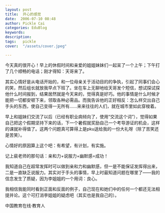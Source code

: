 ```yaml
---
layout: post  
title:  开心的感觉  
date:  2006-07-10 08:48  
author: Pickle Cai  
categories: EduBlog  
keywords: 
description:   
tags:	pickle   
cover:  "/assets/cover.jpeg"  

---  
```

    
今天真的很开心！早上的休假时间和亲爱的姐姐妹妹们一起呆了一个上午；下午打了几个顺畅的电话；刚才得知：天哥来了。



其实心情好是从电话开始的，和一位母亲关于活动目的的争执，引起了同事们会心的笑，然后组长就放我早点下班了。坐在车上无聊地给天哥发个短信，想试探试探他什么时间报到，结果居然就是今天来的，觉得真是好巧。他的事情是什么时候才能把一切都安顿下来，领取各种必需品。而我告诉他的正好相反：怎么样交出自己手头的东西，使自己变得一无所有……来来往往的人们，就在城市里如此穿梭着。



早上和姐妹们交流了以后（已经有职业病倾向了，使用“交流这个词”），觉得如果自己把这个假期坚持下来的话，下一个暑假就奖励自己一个考导游证的机会，这样的课就补得值了。这两个问题真可算得上是pku送给我的一份大礼呀（除了苦笑还是苦笑）。



心情好的原因算上这个吧：有希望，有计划，有实施。



记上裴老师的那句话：亲和力+说服力+幽默感=成功！



我知道自己在超常发挥时可以做到亲和力和幽默感，但一是不能保证发挥得出来，二是一直缺乏说服力。其实对于手头的事情，早上时最知道问题在哪里了——我的信念发生了质疑，因为李姐姐的一个用词：良心。



我相信我能同时看到正面和反面的例子，自己现在和她们中的任何一个都还无法相提并论。这个可打消李姐姐的疑虑吧（其实也是我自己的）。



		    
 中国教育在线·教育人

